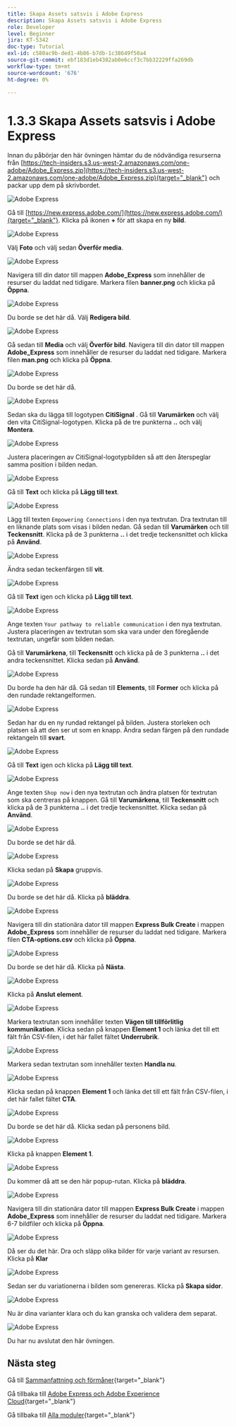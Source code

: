 ```yaml
---
title: Skapa Assets satsvis i Adobe Express
description: Skapa Assets satsvis i Adobe Express
role: Developer
level: Beginner
jira: KT-5342
doc-type: Tutorial
exl-id: c580ac9b-ded1-4b86-b7db-1c38649f50a4
source-git-commit: ebf183d1eb4382ab0e6ccf3c7bb32229ffa269db
workflow-type: tm+mt
source-wordcount: '676'
ht-degree: 0%

---
```


# 1.3.3 Skapa Assets satsvis i Adobe Express

Innan du påbörjar den här övningen hämtar du de nödvändiga resurserna från [https://tech-insiders.s3.us-west-2.amazonaws.com/one-adobe/Adobe_Express.zip](https://tech-insiders.s3.us-west-2.amazonaws.com/one-adobe/Adobe_Express.zip){target="_blank"} och packar upp dem på skrivbordet.

![Adobe Express](./images/expressassets.png)

Gå till [https://new.express.adobe.com/](https://new.express.adobe.com/){target="_blank"}. Klicka på ikonen **+** för att skapa en ny **bild**.

![Adobe Express](./images/expressbc0.png)

Välj **Foto** och välj sedan **Överför media**.

![Adobe Express](./images/expressbc1.png)

Navigera till din dator till mappen **Adobe_Express** som innehåller de resurser du laddat ned tidigare. Markera filen **banner.png** och klicka på **Öppna**.

![Adobe Express](./images/expressbc2.png)

Du borde se det här då. Välj **Redigera bild**.

![Adobe Express](./images/expressbc3.png)

Gå sedan till **Media** och välj **Överför bild**. Navigera till din dator till mappen **Adobe_Express** som innehåller de resurser du laddat ned tidigare. Markera filen **man.png** och klicka på **Öppna**.

![Adobe Express](./images/expressbc4.png)

Du borde se det här då.

![Adobe Express](./images/expressbc5.png)

Sedan ska du lägga till logotypen **CitiSignal** . Gå till **Varumärken** och välj den vita CitiSignal-logotypen. Klicka på de tre punkterna **..** och välj **Montera**.

![Adobe Express](./images/expressbc6.png)

Justera placeringen av CitiSignal-logotypbilden så att den återspeglar samma position i bilden nedan.

![Adobe Express](./images/expressbc7.png)

Gå till **Text** och klicka på **Lägg till text**.

![Adobe Express](./images/expressbc7a.png)

Lägg till texten `Empowering Connections` i den nya textrutan. Dra textrutan till en liknande plats som visas i bilden nedan. Gå sedan till **Varumärken** och till **Teckensnitt**. Klicka på de 3 punkterna **..** i det tredje teckensnittet och klicka på **Använd**.

![Adobe Express](./images/expressbc8.png)

Ändra sedan teckenfärgen till **vit**.

![Adobe Express](./images/expressbc9.png)

Gå till **Text** igen och klicka på **Lägg till text**.

![Adobe Express](./images/expressbc10.png)

Ange texten `Your pathway to reliable communication` i den nya textrutan. Justera placeringen av textrutan som ska vara under den föregående textrutan, ungefär som bilden nedan.

Gå till **Varumärkena**, till **Teckensnitt** och klicka på de 3 punkterna **..** i det andra teckensnittet. Klicka sedan på **Använd**.

![Adobe Express](./images/expressbc12.png)

Du borde ha den här då. Gå sedan till **Elements**, till **Former** och klicka på den rundade rektangelformen.

![Adobe Express](./images/expressbc13.png)

Sedan har du en ny rundad rektangel på bilden. Justera storleken och platsen så att den ser ut som en knapp. Ändra sedan färgen på den rundade rektangeln till **svart**.

![Adobe Express](./images/expressbc14.png)

Gå till **Text** igen och klicka på **Lägg till text**.

![Adobe Express](./images/expressbc15.png)

Ange texten `Shop now` i den nya textrutan och ändra platsen för textrutan som ska centreras på knappen. Gå till **Varumärkena**, till **Teckensnitt** och klicka på de 3 punkterna **..** i det tredje teckensnittet. Klicka sedan på **Använd**.

![Adobe Express](./images/expressbc16.png)

Du borde se det här då.

![Adobe Express](./images/expressbc17.png)

Klicka sedan på **Skapa** gruppvis.

![Adobe Express](./images/expressbc18.png)

Du borde se det här då. Klicka på **bläddra**.

![Adobe Express](./images/expressbc19.png)

Navigera till din stationära dator till mappen **Express Bulk Create** i mappen **Adobe_Express** som innehåller de resurser du laddat ned tidigare. Markera filen **CTA-options.csv** och klicka på **Öppna**.

![Adobe Express](./images/expressbc20.png)

Du borde se det här då. Klicka på **Nästa**.

![Adobe Express](./images/expressbc21.png)

Klicka på **Anslut element**.

![Adobe Express](./images/expressbc22.png)

Markera textrutan som innehåller texten **Vägen till tillförlitlig kommunikation**. Klicka sedan på knappen **Element 1** och länka det till ett fält från CSV-filen, i det här fallet fältet **Underrubrik**.

![Adobe Express](./images/expressbc23.png)

Markera sedan textrutan som innehåller texten **Handla nu**.

![Adobe Express](./images/expressbc24.png)

Klicka sedan på knappen **Element 1** och länka det till ett fält från CSV-filen, i det här fallet fältet **CTA**.

![Adobe Express](./images/expressbc25.png)

Du borde se det här då. Klicka sedan på personens bild.

![Adobe Express](./images/expressbc26.png)

Klicka på knappen **Element 1**.

![Adobe Express](./images/expressbc27.png)

Du kommer då att se den här popup-rutan. Klicka på **bläddra**.

![Adobe Express](./images/expressbc28.png)

Navigera till din stationära dator till mappen **Express Bulk Create** i mappen **Adobe_Express** som innehåller de resurser du laddat ned tidigare. Markera 6-7 bildfiler och klicka på **Öppna**.

![Adobe Express](./images/expressbc29.png)

Då ser du det här. Dra och släpp olika bilder för varje variant av resursen. Klicka på **Klar**

![Adobe Express](./images/expressbc31.png)

Sedan ser du variationerna i bilden som genereras. Klicka på **Skapa sidor**.

![Adobe Express](./images/expressbc32.png)

Nu är dina varianter klara och du kan granska och validera dem separat.

![Adobe Express](./images/expressbc33.png)

Du har nu avslutat den här övningen.

## Nästa steg

Gå till [Sammanfattning och förmåner](./summary.md){target="_blank"}

Gå tillbaka till [Adobe Express och Adobe Experience Cloud](./express.md){target="_blank"}

Gå tillbaka till [Alla moduler](./../../../overview.md){target="_blank"}